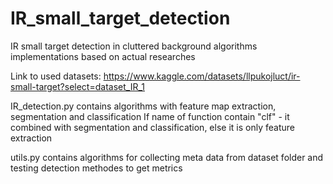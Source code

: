 # IR_small_target_detection
IR small target detection in cluttered background algorithms implementations based on actual researches

Link to used datasets:
https://www.kaggle.com/datasets/llpukojluct/ir-small-target?select=dataset_IR_1

IR_detection.py contains algorithms with feature map extraction, segmentation and classification
If name of function contain "clf" - it combined with segmentation and classification, else it is only feature extraction

utils.py contains algorithms for collecting meta data from dataset folder and testing detection methodes to get metrics
